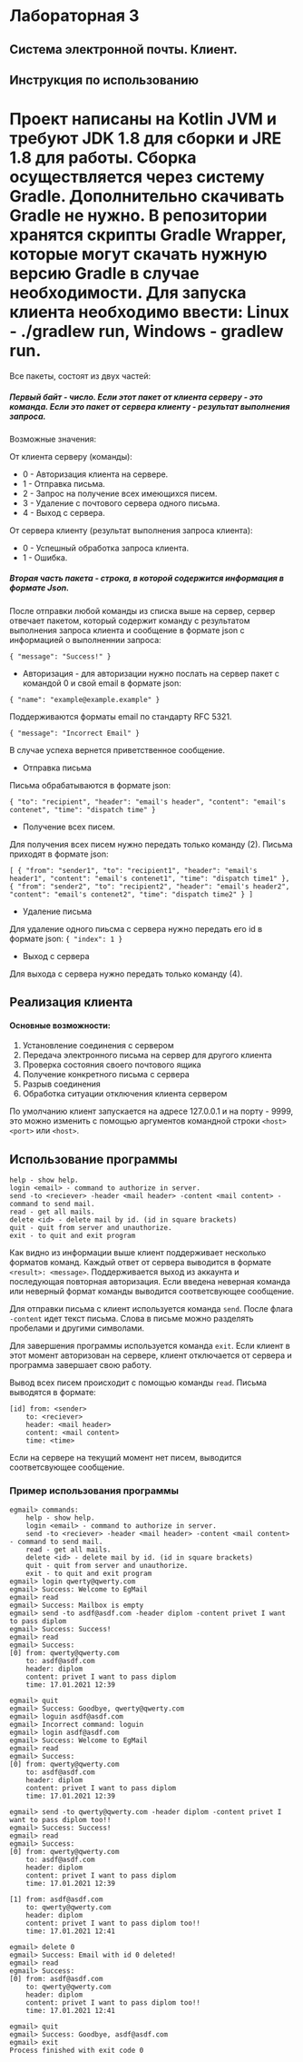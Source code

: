 # Лабораторная 3


## Система электронной почты. Клиент.


## Инструкция по использованию

Проект написаны на Kotlin JVM и требуют JDK 1.8 для сборки и JRE 1.8 для работы. Сборка осуществляется через систему
Gradle. Дополнительно скачивать Gradle не нужно. В репозитории хранятся скрипты Gradle Wrapper, которые могут скачать
нужную версию Gradle в случае необходимости. Для запуска клиента необходимо ввести: Linux - ./gradlew run, Windows - gradlew run.
=======
Все пакеты, состоят из двух частей:

##### Первый байт - число. Если этот пакет от клиента серверу - это команда. Если это пакет от сервера клиенту - результат выполнения запроса.

Возможные значения:

От клиента серверу (команды):

- 0 - Авторизация клиента на сервере.
- 1 - Отправка письма.
- 2 - Запрос на получение всех имеющихся писем.
- 3 - Удаление с почтового сервера одного письма.
- 4 - Выход с сервера.

От сервера клиенту (результат выполнения запроса клиента):

- 0 - Успешный обработка запроса клиента.
- 1 - Ошибка.

##### Вторая часть пакета - строка, в которой содержится информация в формате Json.

После отправки любой команды из списка выше на сервер, сервер отвечает пакетом, который содержит команду с результатом
выполнения запроса клиента и сообщение в формате json с информацией о выполненнии запроса:

`
{
"message": "Success!"
}
`

* Авторизация - для авторизации нужно послать на сервер пакет с командой 0 и свой email в формате json:

`
{
"name": "example@example.example"
}
`

Поддерживаются форматы email по стандарту RFC 5321.

`
{
"message": "Incorrect Email"
}
`

В случае успеха вернется приветственное сообщение.

* Отправка письма

Письма обрабатываются в формате json:

`
{
"to": "recipient",
"header": "email's header",
"content": "email's contenet",
"time": "dispatch time"
}
`

* Получение всех писем.

Для получения всех писем нужно передать только команду (2). Письма приходят в формате json:

`
[
{
"from": "sender1",
"to": "recipient1",
"header": "email's header1",
"content": "email's contenet1",
"time": "dispatch time1"
}, {
"from": "sender2",
"to": "recipient2",
"header": "email's header2",
"content": "email's contenet2",
"time": "dispatch time2"
}
]
`

* Удаление письма

Для удаление одного пиьсма с сервера нужно передать его id в формате json:
`
{
"index": 1 }
`

* Выход с сервера

Для выхода с сервера нужно передать только команду (4).

## Реализация клиента

#### Основные возможности:

1) Установление соединения с сервером
2) Передача электронного письма на сервер для другого клиента
3) Проверка состояния своего почтового ящика
4) Получение конкретного письма с сервера
5) Разрыв соединения
6) Обработка ситуации отключения клиента сервером

По умолчанию клиент запускаeтся на адресе 127.0.0.1 и на порту - 9999, это можно изменить с помощью аргументов командной
строки `<host> <port>` или `<host>`.

## Использование программы

````
help - show help.
login <email> - command to authorize in server.
send -to <reciever> -header <mail header> -content <mail content> - command to send mail.
read - get all mails.
delete <id> - delete mail by id. (id in square brackets)
quit - quit from server and unauthorize.
exit - to quit and exit program
````

Как видно из информации выше клиент поддерживает несколько форматов команд. Каждый ответ от сервера выводится в
формате ``<result>: <message>``. Поддерживается выход из аккаунта и последующая повторная авторизация. Если введена
неверная команда или неверный формат команды выводится соответсвующее сообщение.

Для отправки письма с клиент используется команда ``send``. После флага `-content` идет текст письма. Слова в письме
можно разделять пробелами и другими символами.

Для завершения программы используется команда ``exit``. Если клиент в этот момент авторизован на сервере, клиент
отключается от сервера и программа завершает свою работу.

Вывод всех писем происходит с помощью команды ``read``. Письма выводятся в формате:

````
[id] from: <sender>
    to: <reciever>
    header: <mail header>
    content: <mail content>
    time: <time>
````

Если на сервере на текущий момент нет писем, выводится соответсвующее сообщение.

### Пример использования программы

````
egmail> commands:
    help - show help.
    login <email> - command to authorize in server.
    send -to <reciever> -header <mail header> -content <mail content> - command to send mail.
    read - get all mails.
    delete <id> - delete mail by id. (id in square brackets)
    quit - quit from server and unauthorize.
    exit - to quit and exit program
egmail> login qwerty@qwerty.com
egmail> Success: Welcome to EgMail
egmail> read
egmail> Success: Mailbox is empty
egmail> send -to asdf@asdf.com -header diplom -content privet I want to pass diplom
egmail> Success: Success!
egmail> read
egmail> Success: 
[0] from: qwerty@qwerty.com
    to: asdf@asdf.com
    header: diplom
    content: privet I want to pass diplom
    time: 17.01.2021 12:39

egmail> quit
egmail> Success: Goodbye, qwerty@qwerty.com
egmail> loguin asdf@asdf.com
egmail> Incorrect command: loguin
egmail> login asdf@asdf.com
egmail> Success: Welcome to EgMail
egmail> read
egmail> Success: 
[0] from: qwerty@qwerty.com
    to: asdf@asdf.com
    header: diplom
    content: privet I want to pass diplom
    time: 17.01.2021 12:39

egmail> send -to qwerty@qwerty.com -header diplom -content privet I want to pass diplom too!!
egmail> Success: Success!
egmail> read
egmail> Success: 
[0] from: qwerty@qwerty.com
    to: asdf@asdf.com
    header: diplom
    content: privet I want to pass diplom
    time: 17.01.2021 12:39

[1] from: asdf@asdf.com
    to: qwerty@qwerty.com
    header: diplom
    content: privet I want to pass diplom too!!
    time: 17.01.2021 12:41

egmail> delete 0
egmail> Success: Email with id 0 deleted!
egmail> read
egmail> Success: 
[0] from: asdf@asdf.com
    to: qwerty@qwerty.com
    header: diplom
    content: privet I want to pass diplom too!!
    time: 17.01.2021 12:41

egmail> quit
egmail> Success: Goodbye, asdf@asdf.com
egmail> exit
Process finished with exit code 0

````
